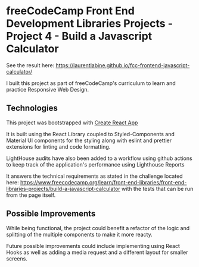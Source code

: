 # freeCodeCamp Front End Development Libraries Projects - Project 4 - Build a Javascript Calculator

See the result here: https://laurentlabine.github.io/fcc-frontend-javascript-calculator/

I built this project as part of freeCodeCamp's curriculum to learn and practice Responsive Web Design.

## Technologies

This project was bootstrapped with [Create React App](https://github.com/facebook/create-react-app)

It is built using the React Library coupled to Styled-Components and Material UI components for the styling along with eslint and prettier extensions for linting and code formatting.

LightHouse audits have also been added to a workflow using github actions to keep track of the application's performance using Lighthouse Reports

It answers the technical requirements as stated in the challenge located here: https://www.freecodecamp.org/learn/front-end-libraries/front-end-libraries-projects/build-a-javascript-calculator with the tests that can be run from the page itself.

## Possible Improvements

While being functional, the project could benefit a refactor of the logic and splitting of the multiple components to make it more reacty.

Future possible improvements could include implementing using React Hooks as well as adding a media request and a different layout for smaller screens. 
